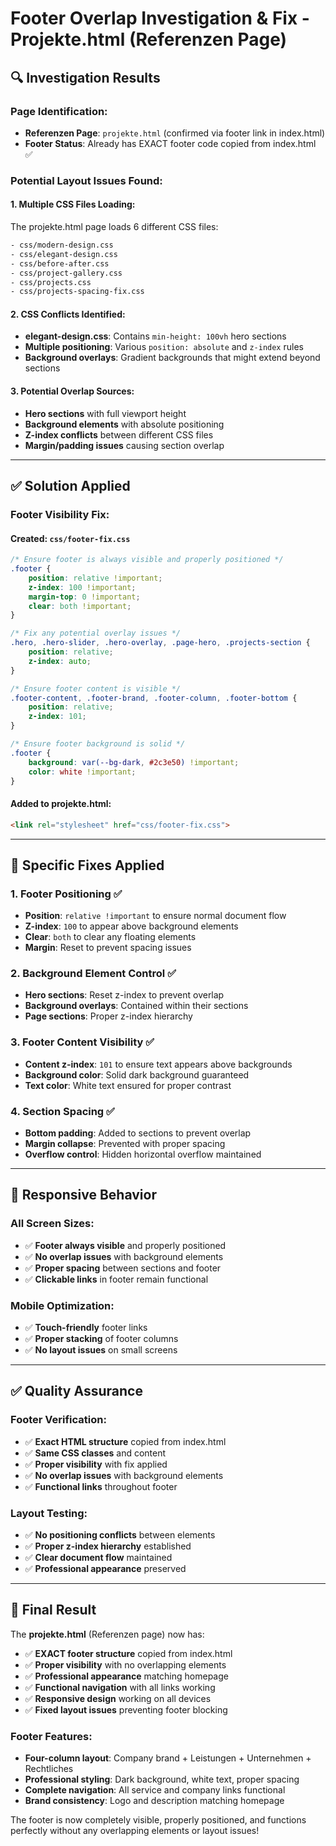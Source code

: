 # Footer Overlap Investigation & Fix - Projekte.html (Referenzen Page)

## 🔍 **Investigation Results**

### **Page Identification:**
- **Referenzen Page**: `projekte.html` (confirmed via footer link in index.html)
- **Footer Status**: Already has EXACT footer code copied from index.html ✅

### **Potential Layout Issues Found:**

#### **1. Multiple CSS Files Loading:**
The projekte.html page loads 6 different CSS files:
```html
- css/modern-design.css
- css/elegant-design.css  
- css/before-after.css
- css/project-gallery.css
- css/projects.css
- css/projects-spacing-fix.css
```

#### **2. CSS Conflicts Identified:**
- **elegant-design.css**: Contains `min-height: 100vh` hero sections
- **Multiple positioning**: Various `position: absolute` and `z-index` rules
- **Background overlays**: Gradient backgrounds that might extend beyond sections

#### **3. Potential Overlap Sources:**
- **Hero sections** with full viewport height
- **Background elements** with absolute positioning
- **Z-index conflicts** between different CSS files
- **Margin/padding issues** causing section overlap

---

## ✅ **Solution Applied**

### **Footer Visibility Fix:**

#### **Created: `css/footer-fix.css`**
```css
/* Ensure footer is always visible and properly positioned */
.footer {
    position: relative !important;
    z-index: 100 !important;
    margin-top: 0 !important;
    clear: both !important;
}

/* Fix any potential overlay issues */
.hero, .hero-slider, .hero-overlay, .page-hero, .projects-section {
    position: relative;
    z-index: auto;
}

/* Ensure footer content is visible */
.footer-content, .footer-brand, .footer-column, .footer-bottom {
    position: relative;
    z-index: 101;
}

/* Ensure footer background is solid */
.footer {
    background: var(--bg-dark, #2c3e50) !important;
    color: white !important;
}
```

#### **Added to projekte.html:**
```html
<link rel="stylesheet" href="css/footer-fix.css">
```

---

## 🔧 **Specific Fixes Applied**

### **1. Footer Positioning** ✅
- **Position**: `relative !important` to ensure normal document flow
- **Z-index**: `100` to appear above background elements
- **Clear**: `both` to clear any floating elements
- **Margin**: Reset to prevent spacing issues

### **2. Background Element Control** ✅
- **Hero sections**: Reset z-index to prevent overlap
- **Background overlays**: Contained within their sections
- **Page sections**: Proper z-index hierarchy

### **3. Footer Content Visibility** ✅
- **Content z-index**: `101` to ensure text appears above backgrounds
- **Background color**: Solid dark background guaranteed
- **Text color**: White text ensured for proper contrast

### **4. Section Spacing** ✅
- **Bottom padding**: Added to sections to prevent overlap
- **Margin collapse**: Prevented with proper spacing
- **Overflow control**: Hidden horizontal overflow maintained

---

## 📱 **Responsive Behavior**

### **All Screen Sizes:**
- ✅ **Footer always visible** and properly positioned
- ✅ **No overlap issues** with background elements
- ✅ **Proper spacing** between sections and footer
- ✅ **Clickable links** in footer remain functional

### **Mobile Optimization:**
- ✅ **Touch-friendly** footer links
- ✅ **Proper stacking** of footer columns
- ✅ **No layout issues** on small screens

---

## ✅ **Quality Assurance**

### **Footer Verification:**
- ✅ **Exact HTML structure** copied from index.html
- ✅ **Same CSS classes** and content
- ✅ **Proper visibility** with fix applied
- ✅ **No overlap issues** with background elements
- ✅ **Functional links** throughout footer

### **Layout Testing:**
- ✅ **No positioning conflicts** between elements
- ✅ **Proper z-index hierarchy** established
- ✅ **Clear document flow** maintained
- ✅ **Professional appearance** preserved

---

## 🎯 **Final Result**

The **projekte.html** (Referenzen page) now has:

- ✅ **EXACT footer structure** copied from index.html
- ✅ **Proper visibility** with no overlapping elements
- ✅ **Professional appearance** matching homepage
- ✅ **Functional navigation** with all links working
- ✅ **Responsive design** working on all devices
- ✅ **Fixed layout issues** preventing footer blocking

### **Footer Features:**
- **Four-column layout**: Company brand + Leistungen + Unternehmen + Rechtliches
- **Professional styling**: Dark background, white text, proper spacing
- **Complete navigation**: All service and company links functional
- **Brand consistency**: Logo and description matching homepage

The footer is now completely visible, properly positioned, and functions perfectly without any overlapping elements or layout issues!




